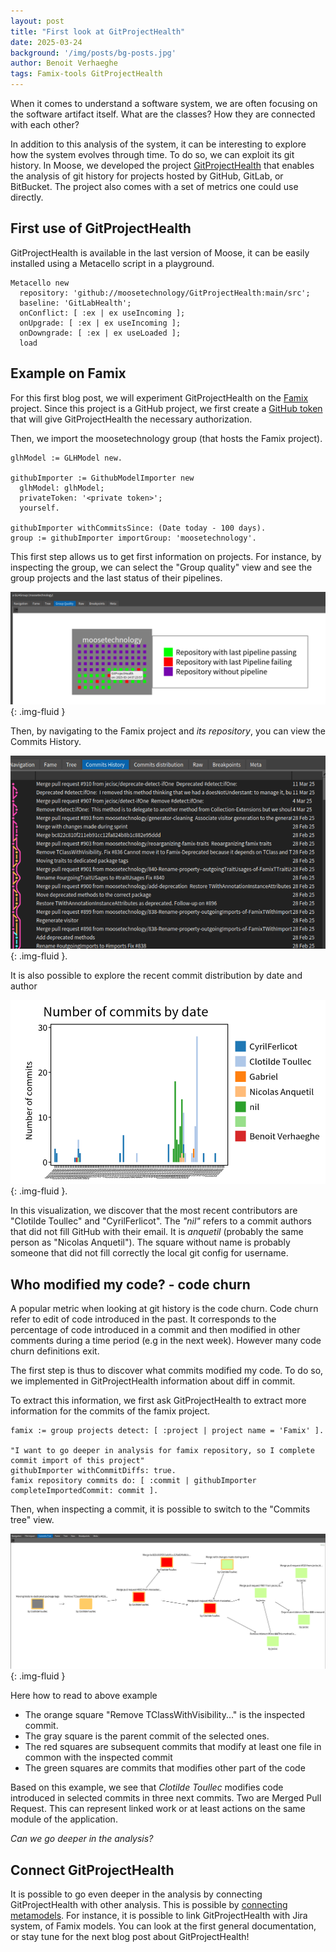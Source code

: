 ```yaml
---
layout: post
title: "First look at GitProjectHealth"
date: 2025-03-24
background: '/img/posts/bg-posts.jpg'
author: Benoit Verhaeghe
tags: Famix-tools GitProjectHealth
---
```


When it comes to understand a software system, we are often focusing on the software artifact itself.
What are the classes? How they are connected with each other?

In addition to this analysis of the system, it can be interesting to explore how the system evolves through time.
To do so, we can exploit its git history.
In Moose, we developed the project [GitProjectHealth](/moose-wiki/Users/gitproject-health/getting-started-with-gitproject-health.md) that enables the analysis of git history for projects hosted by GitHub, GitLab, or BitBucket.
The project also comes with a set of metrics one could use directly.

## First use of GitProjectHealth

GitProjectHealth is available in the last version of Moose, it can be easily installed using a Metacello script in a playground.

```st
Metacello new
  repository: 'github://moosetechnology/GitProjectHealth:main/src';
  baseline: 'GitLabHealth';
  onConflict: [ :ex | ex useIncoming ];
  onUpgrade: [ :ex | ex useIncoming ];
  onDowngrade: [ :ex | ex useLoaded ];
  load
```

## Example on Famix

For this first blog post, we will experiment GitProjectHealth on the [Famix](https://github.com/moosetechnology/Famix) project.
Since this project is a GitHub project, we first create a [GitHub token](https://github.com/settings/tokens) that will give GitProjectHealth the necessary authorization.

Then, we import the moosetechnology group (that hosts the Famix project).

```st
glhModel := GLHModel new.

githubImporter := GithubModelImporter new
  glhModel: glhModel;
  privateToken: '<private token>';
  yourself.

githubImporter withCommitsSince: (Date today - 100 days).
group := githubImporter importGroup: 'moosetechnology'.
```

This first step allows us to get first information on projects.
For instance, by inspecting the group, we can select the "Group quality" view and see the group projects and the last status of their pipelines.

![Group Quality view for moosetechnology](/img/posts/2025-03-17-first-look-at-gitprojecthealth/group-quality-moosetechnology.png){: .img-fluid }

Then, by navigating to the Famix project and *its repository*, you can view the Commits History.

![alt text](/img/posts/2025-03-17-first-look-at-gitprojecthealth/famix-git-history.png){: .img-fluid }.

It is also possible to explore the recent commit distribution by date and author

![commit distribution](/img/posts/2025-03-17-first-look-at-gitprojecthealth/commit-distribution.png){: .img-fluid }.

In this visualization, we discover that the most recent contributors are "Clotilde Toullec" and "CyrilFerlicot".
The *"nil"* refers to a commit authors that did not fill GitHub with their email. It is *anquetil* (probably the same person as "Nicolas Anquetil").
The square without name is probably someone that did not fill correctly the local git config for username.

## Who modified my code? - code churn

A popular metric when looking at git history is the code churn.
Code churn refer to edit of code introduced in the past.
It corresponds to the percentage of code introduced in a commit and then modified in other comments during a time period (e.g in the next week).
However many code churn definitions exit.

The first step is thus to discover what commits modified my code.
To do so, we implemented in GitProjectHealth information about diff in commit.

To extract this information, we first ask GitProjectHealth to extract more information for the commits of the famix project.

```st
famix := group projects detect: [ :project | project name = 'Famix' ].

"I want to go deeper in analysis for famix repository, so I complete commit import of this project"
githubImporter withCommitDiffs: true.
famix repository commits do: [ :commit | githubImporter completeImportedCommit: commit ].
```

Then, when inspecting a commit, it is possible to switch to the "Commits tree" view.

![Commit Tree](/img/posts/2025-03-17-first-look-at-gitprojecthealth/commit-tree.png){: .img-fluid }

Here how to read to above example

- The orange square "Remove TClassWithVisibility..." is the inspected commit.
- The gray square is the parent commit of the selected ones.
- The red squares are subsequent commits that modify at least one file in common with the inspected commit
- The green squares are commits that modifies other part of the code

Based on this example, we see that *Clotilde Toullec* modifies code introduced in selected commits in three next commits.
Two are Merged Pull Request.
This can represent linked work or at least actions on the same module of the application.

*Can we go deeper in the analysis?*

## Connect GitProjectHealth

It is possible to go even deeper in the analysis by connecting GitProjectHealth with other analysis.
This is possible by [connecting metamodels](/moose-wiki/Developers/create-new-metamodel.md#introducing-submetamodels).
For instance, it is possible to link GitProjectHealth with Jira system, of Famix models.
You can look at the first general documentation, or stay tune for the next blog post about GitProjectHealth!

